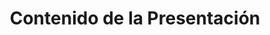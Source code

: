 ---
title: Contenido de la Presentación
type: docs
weight: 30
url: /androidjava/presentation-content/
---